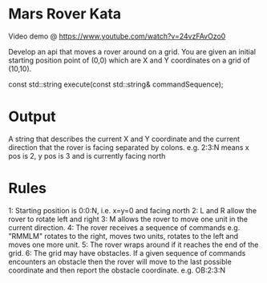Mars Rover Kata
===============
Video demo @ https://www.youtube.com/watch?v=24vzFAvOzo0

Develop an api that moves a rover around on a grid.
You are given an initial starting position point of (0,0) which are X and Y coordinates
on a grid of (10,10).

const std::string execute(const std::string& commandSequence);

Output
======
A string that describes the current X and Y coordinate and the current direction that the rover is
facing separated by colons.
e.g. 2:3:N means x pos is 2, y pos is 3 and is currently facing north

Rules
=====
1: Starting position is 0:0:N, i.e. x=y=0 and facing north
2: L and R allow the rover to rotate left and right
3: M allows the rover to move one unit in the current direction.
4: The rover receives a sequence of commands e.g. "RMMLM" rotates to the right, moves two units,
        rotates to the left and moves one more unit.
5: The rover wraps around if it reaches the end of the grid.
6: The grid may have obstacles. If a given sequence of commands encounters an obstacle then the rover
        will move to the last possible coordinate and then report the obstacle coordinate.
        e.g. OB:2:3:N

